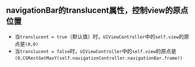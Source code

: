 ## navigationBar的translucent属性，控制view的原点位置
* 当`translucent = true`（默认值）时，`UIViewController`中的`self.view`的原点是`(0,0)`
* 当`translucent = false`时，`UIViewController`中的`self.view`的原点是`(0,CGRectGetMaxY(self.navigationController.navigationBar.frame))`